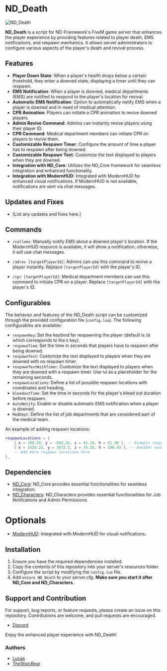 # ND_Death 

![ND_Death](https://github.com/lucaswydx/ND_Death/assets/59517854/75ddd531-b97a-4620-b893-a2e9c6e0041b)

**ND_Death** is a script for ND-Framework's FiveM game server that enhances the player experience by providing features related to player death, EMS notifications, and respawn mechanics. It allows server administrators to configure various aspects of the player's death and revival process.

## Features

- **Player Down State**: When a player's health drops below a certain threshold, they enter a downed state, displaying a timer until they can respawn.
- **EMS Notification**: When a player is downed, medical departments (EMS) are notified to respond to the player's location for revival.
- **Automatic EMS Notification**: Option to automatically notify EMS when a player is downed and in need of medical attention.
- **CPR Animation**: Players can initiate a CPR animation to revive downed players.
- **Admin Revive Command**: Admins can instantly revive players using their player ID.
- **CPR Command**: Medical department members can initiate CPR on players to revive them.
- **Customizable Respawn Timer**: Configure the amount of time a player has to respawn after being downed.
- **Customizable Respawn Text**: Customize the text displayed to players when they are downed.
- **Integration with ND_Core**: Utilizes the ND_Core framework for seamless integration and enhanced functionality.
- **Integration with ModernHUD**: Integrated with ModernHUD for enhanced visual notifications. If ModernHUD is not available, notifications are sent via chat messages.

## Updates and Fixes

- [List any updates and fixes here.]

## Commands

- `/callems`: Manually notify EMS about a downed player's location. If the ModernHUD resource is available, it will show a notification; otherwise, it will use chat messages.

- `/adrev [targetPlayerId]`: Admins can use this command to revive a player instantly. Replace `[targetPlayerId]` with the player's ID.

- `/cpr [targetPlayerId]`: Medical department members can use this command to initiate CPR on a player. Replace `[targetPlayerId]` with the player's ID.

## Configurables

The behavior and features of the ND_Death script can be customized through the provided configuration file (`config.lua`). The following configurables are available:

- `respawnKey`: Set the keybind for respawning the player (default is `38` which corresponds to the `E` key).
- `respawnTime`: Set the time in seconds that players have to respawn after being downed.
- `respawnText`: Customize the text displayed to players when they are downed with no respawn timer.
- `respawnTextWithTimer`: Customize the text displayed to players when they are downed with a respawn timer. Use `%d` as a placeholder for the remaining seconds.
- `respawnLocations`: Define a list of possible respawn locations with coordinates and heading.
- `bleedoutTime`: Set the time in seconds for the player's bleed out duration before respawn.
- `AutoNotify`: Enable or disable automatic EMS notification when a player is downed.
- `MedDept`: Define the list of job departments that are considered part of the medical team.

An example of adding respawn locations:

```lua
respawnLocations = {
    { x = 298.29, y = -584.26, z = 43.26, h = 61.98 }, -- Example respawn location
    { x = 1839.21, y = 3673.5, z = 34.26, h = 198.93 }, -- Another example respawn location
    -- Add more respawn locations here
},
```
## Dependencies

- [ND_Core](https://github.com/ND-Framework/ND-Core): ND_Core provides essential functionalities for seamless integration.
- [ND_Characters](https://github.com/ND-Framework/ND_Characters): ND_Characters provides essential functionalities for Job Notifcations and Admin Permissions.

# Optionals

- [ModernHUD](https://andyyy.tebex.io/): Integrated with ModernHUD for visual notifications.

## Installation

1. Ensure you have the required dependencies installed.
2. Copy the contents of this repository into your server's resources folder.
3. Configure the script by modifying the `config.lua` file.
4. Add `ensure ND_Death` to your server.cfg. **Make sure you start it after ND_Core and ND_Characters.**

## Support and Contribution

For support, bug reports, or feature requests, please create an issue on this repository. Contributions are welcome, and pull requests are encouraged.

- [Discord](https://discord.gg/andys-development-857672921912836116)

Enjoy the enhanced player experience with ND_Death!

### Authors
- [Lucas](https://github.com/lucaswydx)
- [TheStoicBear](https://github.com/TheStoicBear)
